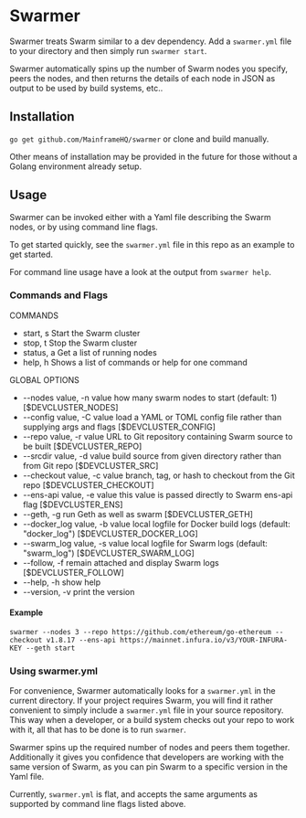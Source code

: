 # Swarmer

Swarmer treats Swarm similar to a dev dependency. Add a `swarmer.yml` file to your directory and then simply run `swarmer start`.

Swarmer automatically spins up the number of Swarm nodes you specify, peers the nodes, and then returns the details of each node in JSON as output to be used by build systems, etc..

## Installation

`go get github.com/MainframeHQ/swarmer` or clone and build manually.

Other means of installation may be provided in the future for those without a Golang environment already setup.

## Usage

Swarmer can be invoked either with a Yaml file describing the Swarm nodes, or by using command line flags.

To get started quickly, see the `swarmer.yml` file in this repo as an example to get started.

For command line usage have a look at the output from `swarmer help`.

### Commands and Flags

COMMANDS

 * start, s   Start the Swarm cluster
 * stop, t    Stop the Swarm cluster
 * status, a  Get a list of running nodes
 * help, h    Shows a list of commands or help for one command

GLOBAL OPTIONS
   
   * --nodes value, -n value       how many swarm nodes to start (default: 1) [$DEVCLUSTER_NODES]
   * --config value, -C value      load a YAML or TOML config file rather than supplying args and flags [$DEVCLUSTER_CONFIG]
   * --repo value, -r value        URL to Git repository containing Swarm source to be built [$DEVCLUSTER_REPO]
   * --srcdir value, -d value      build source from given directory rather than from Git repo [$DEVCLUSTER_SRC]
   * --checkout value, -c value    branch, tag, or hash to checkout from the Git repo [$DEVCLUSTER_CHECKOUT]
   * --ens-api value, -e value     this value is passed directly to Swarm ens-api flag [$DEVCLUSTER_ENS]
   * --geth, -g                    run Geth as well as swarm [$DEVCLUSTER_GETH]
   * --docker_log value, -b value  local logfile for Docker build logs (default: "docker_log") [$DEVCLUSTER_DOCKER_LOG]
   * --swarm_log value, -s value   local logfile for Swarm logs (default: "swarm_log") [$DEVCLUSTER_SWARM_LOG]
   * --follow, -f                  remain attached and display Swarm logs [$DEVCLUSTER_FOLLOW]
   * --help, -h                    show help
   * --version, -v                 print the version
   
#### Example

`swarmer --nodes 3 --repo https://github.com/ethereum/go-ethereum --checkout v1.8.17 --ens-api https://mainnet.infura.io/v3/YOUR-INFURA-KEY --geth start`

### Using swarmer.yml

For convenience, Swarmer automatically looks for a `swarmer.yml` in the current directory. If your project requires Swarm, you will find it rather convenient to simply include a `swarmer.yml` file in your source repository. This way when a developer, or a build system checks out your repo to work with it, all that has to be done is to run `swarmer`. 

Swarmer spins up the required number of nodes and peers them together. Additionally it gives you confidence that developers are working with the same version of Swarm, as you can pin Swarm to a specific version in the Yaml file.

Currently, `swarmer.yml` is flat, and accepts the same arguments as supported by command line flags listed above.